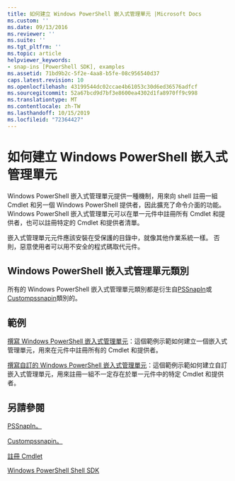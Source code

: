 ```yaml
---
title: 如何建立 Windows PowerShell 嵌入式管理單元 |Microsoft Docs
ms.custom: ''
ms.date: 09/13/2016
ms.reviewer: ''
ms.suite: ''
ms.tgt_pltfrm: ''
ms.topic: article
helpviewer_keywords:
- snap-ins [PowerShell SDK], examples
ms.assetid: 71bd9b2c-5f2e-4aa8-b5fe-08c956540d37
caps.latest.revision: 10
ms.openlocfilehash: 43199544dc02ccae4b61053c30d6ed36576adfcf
ms.sourcegitcommit: 52a67bcd9d7bf3e8600ea4302d1fa8970ff9c998
ms.translationtype: MT
ms.contentlocale: zh-TW
ms.lasthandoff: 10/15/2019
ms.locfileid: "72364427"
---
```

# <a name="how-to-create-a-windows-powershell-snap-in"></a>如何建立 Windows PowerShell 嵌入式管理單元

Windows PowerShell 嵌入式管理單元提供一種機制，用來向 shell 註冊一組 Cmdlet 和另一個 Windows PowerShell 提供者，因此擴充了命令介面的功能。 Windows PowerShell 嵌入式管理單元可以在單一元件中註冊所有 Cmdlet 和提供者，也可以註冊特定的 Cmdlet 和提供者清單。

嵌入式管理單元元件應該安裝在受保護的目錄中，就像其他作業系統一樣。 否則，惡意使用者可以用不安全的程式碼取代元件。

## <a name="windows-powershell-snap-in-classes"></a>Windows PowerShell 嵌入式管理單元類別

所有的 Windows PowerShell 嵌入式管理單元類別都是衍生自[PSSnapIn](/dotnet/api/System.Management.Automation.PSSnapIn)或[Custompssnapin](/dotnet/api/System.Management.Automation.CustomPSSnapIn)類別的。

## <a name="examples"></a>範例

[撰寫 Windows PowerShell 嵌入式管理單元](./writing-a-windows-powershell-snap-in.md)：這個範例示範如何建立一個嵌入式管理單元，用來在元件中註冊所有的 Cmdlet 和提供者。

[撰寫自訂的 Windows PowerShell 嵌入式管理單元](./writing-a-custom-windows-powershell-snap-in.md)：這個範例示範如何建立自訂嵌入式管理單元，用來註冊一組不一定存在於單一元件中的特定 Cmdlet 和提供者。

## <a name="see-also"></a>另請參閱

[PSSnapIn。](/dotnet/api/System.Management.Automation.PSSnapIn)

[Custompssnapin。](/dotnet/api/System.Management.Automation.CustomPSSnapIn)

[註冊 Cmdlet](./registering-cmdlets.md)

[Windows PowerShell Shell SDK](../windows-powershell-reference.md)
